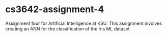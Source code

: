 # cs3642-assignment-4
Assignment four for Artificial Intelligence at KSU. This assignment involves creating an ANN for the classification of the Iris ML dataset

